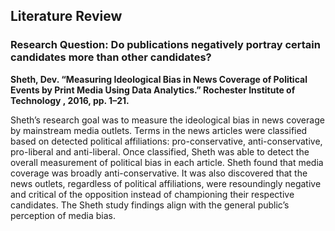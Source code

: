## Literature Review

### Research Question: Do publications negatively portray certain candidates more than other candidates?

**Sheth, Dev. “Measuring Ideological Bias in News Coverage of Political Events by Print Media Using Data Analytics.” Rochester Institute of Technology , 2016, pp. 1–21.**




Sheth’s research goal was to measure the ideological bias in news coverage by mainstream media outlets. Terms in the news articles were classified based on detected political affiliations: pro-conservative, anti-conservative, pro-liberal and anti-liberal. Once classified, Sheth was able to detect the overall measurement of political bias in each article. Sheth found that media coverage was broadly anti-conservative. It was also discovered that the news outlets, regardless of political affiliations, were resoundingly negative and critical of the opposition instead of championing their respective candidates. The Sheth study findings align with the general public’s perception of media bias. 
